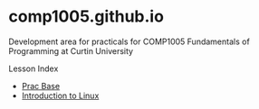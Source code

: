 # comp1005.github.io

Development area for practicals for COMP1005 Fundamentals of Programming at Curtin University

Lesson Index

- [Prac Base](https://comp1005.github.io/Prac_Base/)
- [Introduction to Linux](https://comp1005.github.io/Prac_Linux/)

